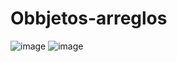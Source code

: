 # Obbjetos-arreglos
![image](https://github.com/DilanBedoya/Desarrollo-Web/assets/133397877/103f6e1e-eb34-4531-bb55-88e23b059be4)
![image](https://github.com/DilanBedoya/Desarrollo-Web/assets/133397877/4d557301-4540-4893-9a77-77f546716c7a)


